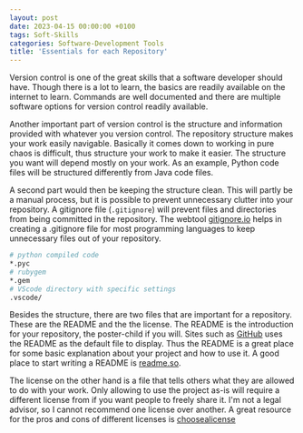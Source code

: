 ```yaml
---
layout: post
date: 2023-04-15 00:00:00 +0100
tags: Soft-Skills
categories: Software-Development Tools
title: 'Essentials for each Repository'
---
```


Version control is one of the great skills that a software developer should have. Though there is a lot to learn, the basics are readily available on the internet to learn. Commands are well documented and there are multiple software options for version control readily available.

Another important part of version control is the structure and information provided with whatever you version control. The repository structure makes your work easily navigable. Basically it comes down to working in pure chaos is difficult, thus structure your work to make it easier. The structure you want will depend mostly on your work. As an example, Python code files will be structured differently from Java code files.

A second part would then be keeping the structure clean. This will partly be a manual process, but it is possible to prevent unnecessary clutter into your repository. A gitignore file (`.gitignore`) will prevent files and directories from being committed in the repository. The webtool [gitignore.io](https://www.toptal.com/developers/gitignore) helps in creating a .gitignore file for most programming languages to keep unnecessary files out of your repository.

```bash
# python compiled code
*.pyc
# rubygem
*.gem
# VScode directory with specific settings
.vscode/
```

Besides the structure, there are two files that are important for a repository. These are the README and the the license. The README is the introduction for your repository, the poster-child if you will. Sites such as [GitHub](https://github.com/) uses the README as the default file to display. Thus the README is a great place for some basic explanation about your project and how to use it. A good place to start writing a README is [readme.so](https://readme.so/).

The license on the other hand is a file that tells others what they are allowed to do with your work. Only allowing to use the project as-is will require a different license from if you want people to freely share it. I'm not a legal advisor, so I cannot recommend one license over another. A great resource for the pros and cons of different licenses is [choosealicense](https://choosealicense.com/)
